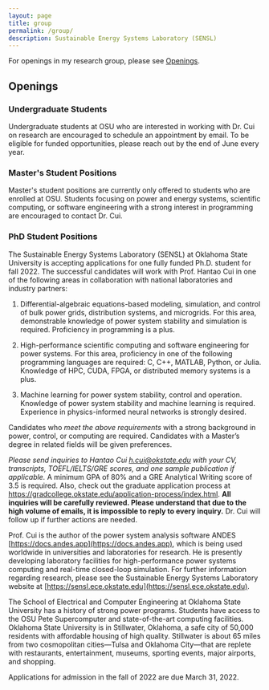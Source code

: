 ```yaml
---
layout: page
title: group
permalink: /group/
description: Sustainable Energy Systems Laboratory (SENSL)
---
```


For openings in my research group, please see [Openings](#openings).

## Openings

### Undergraduate Students
Undergraduate students at OSU who are interested in working with Dr. Cui on
research are encouraged to schedule an appointment by email. To be eligible for
funded opportunities, please reach out by the end of June every year.

### Master's Student Positions
Master's student positions are currently only offered to students who are
enrolled at OSU. Students focusing on power and energy systems, scientific
computing, or software engineering with a strong interest in programming are
encouraged to contact Dr. Cui.

### PhD Student Positions
The Sustainable Energy Systems Laboratory (SENSL) at Oklahoma State University
is accepting applications for one fully funded Ph.D. student for fall 2022. The
successful candidates will work with Prof. Hantao Cui in one of the following
areas in collaboration with national laboratories and industry partners:

1.  Differential-algebraic equations-based modeling, simulation, and control of
    bulk power grids, distribution systems, and microgrids. For this area,
    demonstrable knowledge of power system stability and simulation is required.
    Proficiency in programming is a plus.

2.  High-performance scientific computing and software engineering for power
    systems. For this area, proficiency in one of the following programming
    languages are required: C, C++, MATLAB, Python, or Julia. Knowledge of HPC,
    CUDA, FPGA, or distributed memory systems is a plus.

3.  Machine learning for power system stability, control and operation.
    Knowledge of power system stability and machine learning is required.
    Experience in physics-informed neural networks is strongly desired.

Candidates who *meet the above requirements* with a strong background in power,
control, or computing are required. Candidates with a Master’s degree in related
fields will be given preferences.

*Please send inquiries to Hantao Cui [h.cui@okstate.edu](h.cui@okstate.edu) with your CV,
transcripts, TOEFL/IELTS/GRE scores, and one sample publication if applicable.*
A minimum GPA of 80% and a GRE Analytical Writing score of 3.5 is required.
Also, check out the graduate application process at
https://gradcollege.okstate.edu/application-process/index.html. **All inquiries
will be carefully reviewed. Please understand that due to the high volume of
emails, it is impossible to reply to every inquiry.** Dr. Cui will follow up if
further actions are needed.

Prof. Cui is the author of the power system analysis software ANDES
[https://docs.andes.app](https://docs.andes.app), which is being used worldwide in universities and
laboratories for research. He is presently developing laboratory facilities for
high-performance power systems computing and real-time closed-loop simulation.
For further information regarding research, please see the Sustainable Energy
Systems Laboratory website at [https://sensl.ece.okstate.edu](https://sensl.ece.okstate.edu).

The School of Electrical and Computer Engineering at Oklahoma State University
has a history of strong power programs. Students have access to the OSU Pete
Supercomputer and state-of-the-art computing facilities. Oklahoma State
University is in Stillwater, Oklahoma, a safe city of 50,000 residents with
affordable housing of high quality. Stillwater is about 65 miles from two
cosmopolitan cities—Tulsa and Oklahoma City—that are replete with restaurants,
entertainment, museums, sporting events, major airports, and shopping.

Applications for admission in the fall of 2022 are due March 31, 2022.
